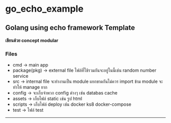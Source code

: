 # go_echo_example
## Golang using echo framework Template

#### เขียนด้วย concept modular

### Files
 - cmd -> main app
 - package(pkg) -> external file ไฟล์ที่ใช้รวมกันจะอยู่ในนี้เช่น random number service
 - src -> internal file จะทำงานเป็น module แยกขาดกันไม่ควร import ข้าม module จะทำให้ manage ยาก
 - config -> จะเก็บจำพวก config ต่างๆ เช่น databas  cache
 - assets -> เก็บไฟล์ static เช่น รูป html
 - scripts -> เก็บไฟล์ deploy เช่น docker ks8 docker-compose
 - test -> ไฟล์ test
________________________________________________________________